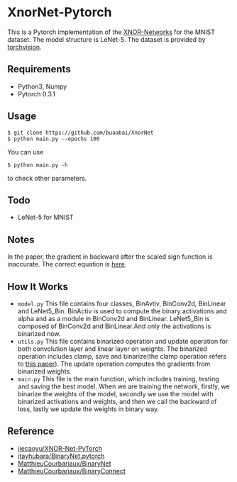 XnorNet-Pytorch
===
This is a Pytorch implementation of the [XNOR-Networks](https://arxiv.org/pdf/1603.05279.pdf) for the MNIST dataset. The model structure is LeNet-5. The dataset is provided by [torchvision](http://pytorch.org/docs/master/torchvision/).
## Requirements
* Python3, Numpy
* Pytorch 0.3.1
## Usage
	$ git clone https://github.com/buaabai/XnorNet
	$ python main.py --epochs 100
You can use
	
	$ python main.py -h
to check other parameters.
## Todo
* LeNet-5 for MNIST
## Notes
In the paper, the gradient in backward after the scaled sign function is inaccurate. The correct equation is [here](https://github.com/jiecaoyu/XNOR-Net-PyTorch/blob/master/notes/notes.pdf).
## How It Works
* `model.py`
This file contains four classes, BinAvtiv, BinConv2d, BinLinear and LeNet5_Bin. BinActiv is used to compute the binary activations and alpha and as a module in BinConv2d and BinLinear. LeNet5_Bin is composed of BinConv2d and BinLinear.And only the activations is binarized now.
* `utils.py`
This file contains binarized operation and update operation for both convolution layer and linear layer on weights. The binarized operation includes clamp, save and binarize(the clamp operation refers to [this paper](https://arxiv.org/pdf/1602.02830.pdf)). The update operation computes the gradients from binarized weights.
* `main.py`
This file is the main function, which includes training, testing and saving the best model. When we are training the network, firstly, we binarize the weights of the model, secondly we use the model with binarized activations and weights, and then we call the backward of loss, lastly we update the weights in binary way.
## Reference
* [jiecaoyu/XNOR-Net-PyTorch](https://github.com/jiecaoyu/XNOR-Net-PyTorch)
* [itayhubara/BinaryNet.pytorch](https://github.com/itayhubara/BinaryNet.pytorch)
* [MatthieuCourbariaux/BinaryNet](https://github.com/MatthieuCourbariaux/BinaryNet)
* [MatthieuCourbariaux/BinaryConnect](https://github.com/MatthieuCourbariaux/BinaryConnect)

	